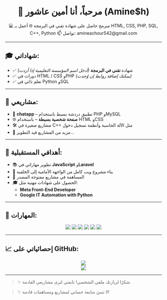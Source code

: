 <h1 align="center">👋 مرحباً، أنا أمين عاشور (Amine$h)</h1>

<p align="center">
💻 مبرمج حاصل على شهادة تقني في البرمجة  
🌐 أعمل بـ HTML, CSS, PHP, SQL, C++, Python  
📫 تواصل: amineachour542@gmail.com
</p>

---

## 🎓 شهاداتي:

- ✅ شهادة **تقني في البرمجة** *(أدخل اسم المؤسسة التعليمية إذا أردت)*
- ✅ دورات في HTML / CSS وPHP *(يمكنك إضافة روابط إن وُجدت)*
- ✅ تعلم ذاتي في Python وSQL

---

## 💼 مشاريعي:

- 💬 **chatapp** – تطبيق دردشة بسيط باستخدام PHP وMySQL
- 🌐 **صفحة شخصية بسيطة** – باستخدام HTML وCSS
- 🛠️ مشاريع صغيرة في C++ مثل الآلة الحاسبة وأنظمة تسجيل دخول
- 📁 مزيد من المشاريع قيد التطوير...

---

## 🎯 أهدافي المستقبلية:

- 📚 تطوير مهاراتي في **JavaScript** و**Laravel**
- 🚀 بناء مشروع ويب كامل من الواجهة الأمامية إلى الخلفية
- 🤝 المساهمة في مشاريع مفتوحة المصدر
- 🎓 الحصول على شهادات مهنية مثل:  
  - **Meta Front-End Developer**
  - **Google IT Automation with Python**

---

## 🧰 المهارات:

<p align="center">
  <img src="https://img.shields.io/badge/HTML5-E34F26?logo=html5&logoColor=white" />
  <img src="https://img.shields.io/badge/CSS3-1572B6?logo=css3&logoColor=white" />
  <img src="https://img.shields.io/badge/PHP-777BB4?logo=php&logoColor=white" />
  <img src="https://img.shields.io/badge/SQL-4479A1?logo=mysql&logoColor=white" />
  <img src="https://img.shields.io/badge/Python-3776AB?logo=python&logoColor=white" />
  <img src="https://img.shields.io/badge/C++-00599C?logo=c%2B%2B&logoColor=white" />
</p>

---

## 📈 إحصائياتي على GitHub:

<p align="center">
  <img src="https://github-readme-stats.vercel.app/api?username=Amine-lgtm-beep&show_icons=true&theme=tokyonight" />
  <br>
  <img src="https://github-readme-streak-stats.herokuapp.com/?user=Amine-lgtm-beep&theme=tokyonight" />
</p>

---

> ✨ شكرًا لزيارتك ملفي الشخصي! تابعني لترى مشاريعي القادمة.


> ✨ لا تنسَ متابعة حسابي لمشاريع ومساهمات قادمة!
